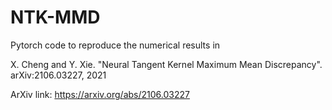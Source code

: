 # NTK-MMD

Pytorch code to reproduce the numerical results in

X. Cheng and Y. Xie. "Neural Tangent Kernel Maximum Mean Discrepancy". arXiv:2106.03227, 2021

ArXiv link: https://arxiv.org/abs/2106.03227

